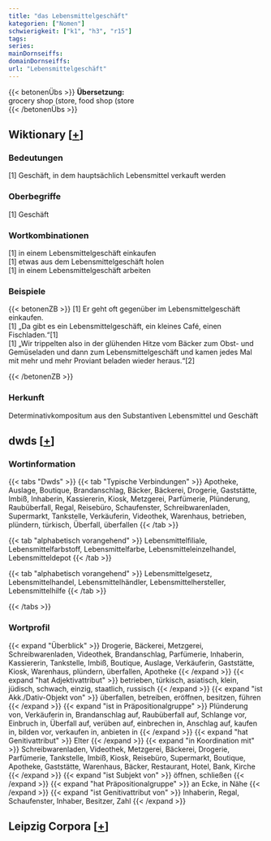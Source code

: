 ```yaml
---
title: "das Lebensmittelgeschäft"
kategorien: ["Nomen"]
schwierigkeit: ["k1", "h3", "r15"]
tags:
series:
mainDornseiffs:
domainDornseiffs:
url: "Lebensmittelgeschäft"
---
```


{{< betonenÜbs >}}
**Übersetzung:**  
grocery shop (store, food shop (store  
{{< /betonenÜbs >}}

## Wiktionary [[+](https://de.wiktionary.org/wiki/Lebensmittelgeschäft)]

### Bedeutungen
[1] Geschäft, in dem hauptsächlich Lebensmittel verkauft werden  

### Oberbegriffe
[1] Geschäft  

### Wortkombinationen
[1] in einem Lebensmittelgeschäft einkaufen  
[1] etwas aus dem Lebensmittelgeschäft holen  
[1] in einem Lebensmittelgeschäft arbeiten  

### Beispiele
{{< betonenZB >}}
[1] Er geht oft gegenüber im Lebensmittelgeschäft einkaufen.  
[1] „Da gibt es ein Lebensmittelgeschäft, ein kleines Café, einen Fischladen.“[1]  
[1] „Wir trippelten also in der glühenden Hitze vom Bäcker zum Obst- und Gemüseladen und dann zum Lebensmittelgeschäft und kamen jedes Mal mit mehr und mehr Proviant beladen wieder heraus.“[2]  

{{< /betonenZB >}}
### Herkunft
Determinativkompositum aus den Substantiven Lebensmittel und Geschäft  



## dwds [[+](https://www.dwds.de/wb/Lebensmittelgeschäft)]

### Wortinformation
{{< tabs "Dwds" >}}
{{< tab "Typische Verbindungen" >}}
Apotheke, Auslage, Boutique, Brandanschlag, Bäcker, Bäckerei, Drogerie, Gaststätte, Imbiß, Inhaberin, Kassiererin, Kiosk, Metzgerei, Parfümerie, Plünderung, Raubüberfall, Regal, Reisebüro, Schaufenster, Schreibwarenladen, Supermarkt, Tankstelle, Verkäuferin, Videothek, Warenhaus, betrieben, plündern, türkisch, Überfall, überfallen
{{< /tab >}}

{{< tab "alphabetisch vorangehend" >}}
Lebensmittelfiliale, Lebensmittelfarbstoff, Lebensmittelfarbe, Lebensmitteleinzelhandel, Lebensmitteldepot
{{< /tab >}}

{{< tab "alphabetisch vorangehend" >}}
Lebensmittelgesetz, Lebensmittelhandel, Lebensmittelhändler, Lebensmittelhersteller, Lebensmittelhilfe
{{< /tab >}}

{{< /tabs >}}

### Wortprofil
{{< expand "Überblick" >}} Drogerie, Bäckerei, Metzgerei, Schreibwarenladen, Videothek, Brandanschlag, Parfümerie, Inhaberin, Kassiererin, Tankstelle, Imbiß, Boutique, Auslage, Verkäuferin, Gaststätte, Kiosk, Warenhaus, plündern, überfallen, Apotheke {{< /expand >}}
{{< expand "hat Adjektivattribut" >}} betrieben, türkisch, asiatisch, klein, jüdisch, schwach, einzig, staatlich, russisch {{< /expand >}}
{{< expand "ist Akk./Dativ-Objekt von" >}} überfallen, betreiben, eröffnen, besitzen, führen {{< /expand >}}
{{< expand "ist in Präpositionalgruppe" >}} Plünderung von, Verkäuferin in, Brandanschlag auf, Raubüberfall auf, Schlange vor, Einbruch in, Überfall auf, verüben auf, einbrechen in, Anschlag auf, kaufen in, bilden vor, verkaufen in, anbieten in {{< /expand >}}
{{< expand "hat Genitivattribut" >}} Elter {{< /expand >}}
{{< expand "in Koordination mit" >}} Schreibwarenladen, Videothek, Metzgerei, Bäckerei, Drogerie, Parfümerie, Tankstelle, Imbiß, Kiosk, Reisebüro, Supermarkt, Boutique, Apotheke, Gaststätte, Warenhaus, Bäcker, Restaurant, Hotel, Bank, Kirche {{< /expand >}}
{{< expand "ist Subjekt von" >}} öffnen, schließen {{< /expand >}}
{{< expand "hat Präpositionalgruppe" >}} an Ecke, in Nähe {{< /expand >}}
{{< expand "ist Genitivattribut von" >}} Inhaberin, Regal, Schaufenster, Inhaber, Besitzer, Zahl {{< /expand >}}

## Leipzig Corpora [[+](https://corpora.uni-leipzig.de/en/res?word=Lebensmittelgeschäft&corpusId=deu_newscrawl-public_2018)]

